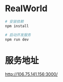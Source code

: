 # RealWorld

```sh
# 安装依赖
npm install

# 启动开发服务
npm run dev
```

# 服务地址
http://106.75.141.156:3000/
